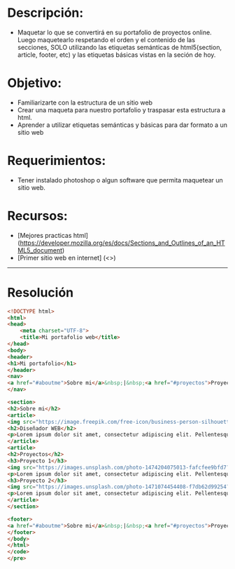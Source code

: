 # Descripción:

* Maquetar lo que se convertirá en su portafolio de proyectos online. Luego maquetearlo respetando el orden y el contenido de las secciones, SOLO utilizando las etiquetas semánticas de html5(section, article, footer, etc) y las etiquetas básicas vistas en la seción de hoy.

# Objetivo:

* Familiarizarte con la estructura de un sitio web
* Crear una maqueta para nuestro portafolio y traspasar esta estructura a html.
* Aprender a utilizar etiquetas semánticas y básicas para dar formato a un sitio web

# Requerimientos:

* Tener instalado photoshop o algun software que permita maquetear un sitio web.

# Recursos:
* [Mejores practicas html] (<https://developer.mozilla.org/es/docs/Sections_and_Outlines_of_an_HTML5_document>)
* [Primer sitio web en internet] (<>)


_______

# Resolución

```html
<!DOCTYPE html>
<html>
<head>
	<meta charset="UTF-8">
    <title>Mi portafolio web</title>
</head>
<body>
<header>
<h1>Mi portafolio</h1>
</header>
<nav>
<a href="#aboutme">Sobre mi</a>&nbsp;|&nbsp;<a href="#proyectos">Proyectos</a>
</nav>

<section>
<h2>Sobre mi</h2>
<article>
<img src="https://image.freepik.com/free-icon/business-person-silhouette-wearing-tie_318-49988.png" width="10%">
<h2>Diseñador WEB</h2>
<p>Lorem ipsum dolor sit amet, consectetur adipiscing elit. Pellentesque in porta lorem. Morbi condimentum est nibh, et consectetur tortor feugiat at.</p>
</article>
<article>
<h2>Proyectos</h2>
<h3>Proyecto 1</h3>
<img src="https://images.unsplash.com/photo-1474204075013-fafcfee9bfd7?dpr=1&auto=format&crop=entropy&fit=crop&w=767&h=614&q=80&cs=tinysrgb" width="20%">
<p>Lorem ipsum dolor sit amet, consectetur adipiscing elit. Pellentesque in porta lorem. Morbi condimentum est nibh, et consectetur tortor feugiat at.</p>
<h3>Proyecto 2</h3>
<img src="https://images.unsplash.com/photo-1471074454408-f7db62d99254?dpr=1&auto=format&crop=entropy&fit=crop&w=767&h=575&q=80&cs=tinysrgb" width="20%">
<p>Lorem ipsum dolor sit amet, consectetur adipiscing elit. Pellentesque in porta lorem. Morbi condimentum est nibh, et consectetur tortor feugiat at.</p>
</article>
</section>

<footer>
<a href="#aboutme">Sobre mi</a>&nbsp;|&nbsp;<a href="#proyectos">Proyectos</a>
</footer>
</body>
</html>
</code>
</pre>
```

